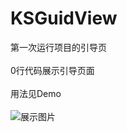 # KSGuidView
第一次运行项目的引导页<br/><br/>
0行代码展示引导页面<br/><br/>
用法见Demo<br/><br/>
![展示图片](https://github.com/18301125620/KSGuidView/raw/master/Untitled.gif)<br/><br/>
